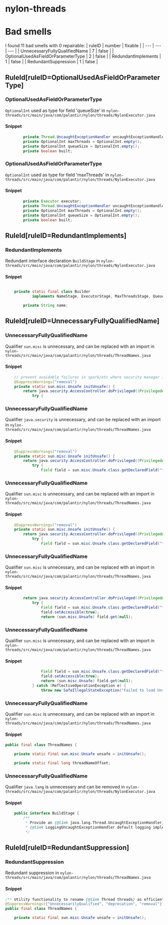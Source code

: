 # nylon-threads 
 
# Bad smells
I found 11 bad smells with 0 repairable:
| ruleID | number | fixable |
| --- | --- | --- |
| UnnecessaryFullyQualifiedName | 7 | false |
| OptionalUsedAsFieldOrParameterType | 2 | false |
| RedundantImplements | 1 | false |
| RedundantSuppression | 1 | false |
## RuleId[ruleID=OptionalUsedAsFieldOrParameterType]
### OptionalUsedAsFieldOrParameterType
`OptionalInt` used as type for field 'queueSize'
in `nylon-threads/src/main/java/com/palantir/nylon/threads/NylonExecutor.java`
#### Snippet
```java
        private Thread.UncaughtExceptionHandler uncaughtExceptionHandler;
        private OptionalInt maxThreads = OptionalInt.empty();
        private OptionalInt queueSize = OptionalInt.empty();
        private boolean built;

```

### OptionalUsedAsFieldOrParameterType
`OptionalInt` used as type for field 'maxThreads'
in `nylon-threads/src/main/java/com/palantir/nylon/threads/NylonExecutor.java`
#### Snippet
```java
        private Executor executor;
        private Thread.UncaughtExceptionHandler uncaughtExceptionHandler;
        private OptionalInt maxThreads = OptionalInt.empty();
        private OptionalInt queueSize = OptionalInt.empty();
        private boolean built;
```

## RuleId[ruleID=RedundantImplements]
### RedundantImplements
Redundant interface declaration `BuildStage`
in `nylon-threads/src/main/java/com/palantir/nylon/threads/NylonExecutor.java`
#### Snippet
```java

    private static final class Builder
            implements NameStage, ExecutorStage, MaxThreadsStage, QueueSizeStage, BuildStage {

        private String name;
```

## RuleId[ruleID=UnnecessaryFullyQualifiedName]
### UnnecessaryFullyQualifiedName
Qualifier `sun.misc` is unnecessary, and can be replaced with an import
in `nylon-threads/src/main/java/com/palantir/nylon/threads/ThreadNames.java`
#### Snippet
```java
    // prevent avoidable failures in spark/etc where security manager is used
    @SuppressWarnings("removal")
    private static sun.misc.Unsafe initUnsafe() {
        return java.security.AccessController.doPrivileged((PrivilegedAction<sun.misc.Unsafe>) () -> {
            try {
```

### UnnecessaryFullyQualifiedName
Qualifier `java.security` is unnecessary, and can be replaced with an import
in `nylon-threads/src/main/java/com/palantir/nylon/threads/ThreadNames.java`
#### Snippet
```java
    @SuppressWarnings("removal")
    private static sun.misc.Unsafe initUnsafe() {
        return java.security.AccessController.doPrivileged((PrivilegedAction<sun.misc.Unsafe>) () -> {
            try {
                Field field = sun.misc.Unsafe.class.getDeclaredField("theUnsafe");
```

### UnnecessaryFullyQualifiedName
Qualifier `sun.misc` is unnecessary, and can be replaced with an import
in `nylon-threads/src/main/java/com/palantir/nylon/threads/ThreadNames.java`
#### Snippet
```java
    @SuppressWarnings("removal")
    private static sun.misc.Unsafe initUnsafe() {
        return java.security.AccessController.doPrivileged((PrivilegedAction<sun.misc.Unsafe>) () -> {
            try {
                Field field = sun.misc.Unsafe.class.getDeclaredField("theUnsafe");
```

### UnnecessaryFullyQualifiedName
Qualifier `sun.misc` is unnecessary, and can be replaced with an import
in `nylon-threads/src/main/java/com/palantir/nylon/threads/ThreadNames.java`
#### Snippet
```java
        return java.security.AccessController.doPrivileged((PrivilegedAction<sun.misc.Unsafe>) () -> {
            try {
                Field field = sun.misc.Unsafe.class.getDeclaredField("theUnsafe");
                field.setAccessible(true);
                return (sun.misc.Unsafe) field.get(null);
```

### UnnecessaryFullyQualifiedName
Qualifier `sun.misc` is unnecessary, and can be replaced with an import
in `nylon-threads/src/main/java/com/palantir/nylon/threads/ThreadNames.java`
#### Snippet
```java
                Field field = sun.misc.Unsafe.class.getDeclaredField("theUnsafe");
                field.setAccessible(true);
                return (sun.misc.Unsafe) field.get(null);
            } catch (ReflectiveOperationException e) {
                throw new SafeIllegalStateException("Failed to load Unsafe", e);
```

### UnnecessaryFullyQualifiedName
Qualifier `sun.misc` is unnecessary, and can be replaced with an import
in `nylon-threads/src/main/java/com/palantir/nylon/threads/ThreadNames.java`
#### Snippet
```java
public final class ThreadNames {

    private static final sun.misc.Unsafe unsafe = initUnsafe();

    private static final long threadNameOffset;
```

### UnnecessaryFullyQualifiedName
Qualifier `java.lang` is unnecessary and can be removed
in `nylon-threads/src/main/java/com/palantir/nylon/threads/NylonExecutor.java`
#### Snippet
```java
    public interface BuildStage {
        /**
         * Provide an {@link java.lang.Thread.UncaughtExceptionHandler}, otherwise a
         * {@link LoggingUncaughtExceptionHandler default logging implementation} will be used.
         */
```

## RuleId[ruleID=RedundantSuppression]
### RedundantSuppression
Redundant suppression
in `nylon-threads/src/main/java/com/palantir/nylon/threads/ThreadNames.java`
#### Snippet
```java
/** Utility functionality to rename {@link Thread threads} as efficiently as possible. */
@SuppressWarnings({"UnnecessarilyQualified", "deprecation", "removal"}) // Internal classes should not be imported
public final class ThreadNames {

    private static final sun.misc.Unsafe unsafe = initUnsafe();
```

